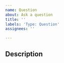 ```yaml
---
name: Question
about: Ask a question
title: ''
labels: 'Type: Question'
assignees: ''

---
```


## Description
<!-- Please write down what you want to ask. -->
